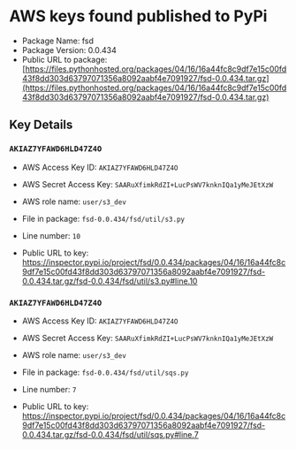 # AWS keys found published to PyPi

* Package Name: fsd
* Package Version: 0.0.434
* Public URL to package: [https://files.pythonhosted.org/packages/04/16/16a44fc8c9df7e15c00fd43f8dd303d63797071356a8092aabf4e7091927/fsd-0.0.434.tar.gz](https://files.pythonhosted.org/packages/04/16/16a44fc8c9df7e15c00fd43f8dd303d63797071356a8092aabf4e7091927/fsd-0.0.434.tar.gz)

## Key Details

### `AKIAZ7YFAWD6HLD47Z4O`

* AWS Access Key ID: `AKIAZ7YFAWD6HLD47Z4O`
* AWS Secret Access Key: `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` 
* AWS role name: `user/s3_dev`
* File in package: `fsd-0.0.434/fsd/util/s3.py`
* Line number: `10`

* Public URL to key: https://inspector.pypi.io/project/fsd/0.0.434/packages/04/16/16a44fc8c9df7e15c00fd43f8dd303d63797071356a8092aabf4e7091927/fsd-0.0.434.tar.gz/fsd-0.0.434/fsd/util/s3.py#line.10



### `AKIAZ7YFAWD6HLD47Z4O`

* AWS Access Key ID: `AKIAZ7YFAWD6HLD47Z4O`
* AWS Secret Access Key: `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` 
* AWS role name: `user/s3_dev`
* File in package: `fsd-0.0.434/fsd/util/sqs.py`
* Line number: `7`

* Public URL to key: https://inspector.pypi.io/project/fsd/0.0.434/packages/04/16/16a44fc8c9df7e15c00fd43f8dd303d63797071356a8092aabf4e7091927/fsd-0.0.434.tar.gz/fsd-0.0.434/fsd/util/sqs.py#line.7


